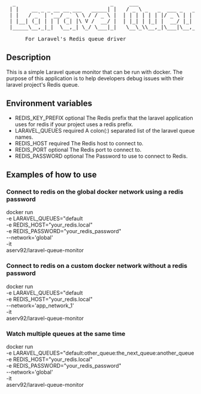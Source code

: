 <pre>
  _                              _     ___                           __  __             _ _ 
 | |    __ _ _ __ __ ___   _____| |   / _ \ _   _  ___ _   _  ___   |  \/  | ___  _ __ (_) |_ ___  _ __ 
 | |   / _` | '__/ _` \ \ / / _ \ |  | | | | | | |/ _ \ | | |/ _ \  | |\/| |/ _ \| '_ \| | __/ _ \| '__|
 | |__| (_| | | | (_| |\ V /  __/ |  | |_| | |_| |  __/ |_| |  __/  | |  | | (_) | | | | | || (_) | |
 |_____\__,_|_|  \__,_| \_/ \___|_|   \__\_\\__,_|\___|\__,_|\___|  |_|  |_|\___/|_| |_|_|\__\___/|_|

      For Laravel's Redis queue driver
</pre>
## Description
 This is a simple Laravel queue monitor that can be run with docker.
 The purpose of this application is to help developers debug issues with their laravel project's Redis queue.
 
## Environment variables 
* REDIS_KEY_PREFIX optional The Redis prefix that the laravel application uses for redis if your project uses a redis prefix.
* LARAVEL_QUEUES   required A colon(:) separated list of the laravel queue names.
* REDIS_HOST       required The Redis host to connect to.
* REDIS_PORT       optional The Redis port to connect to.
* REDIS_PASSWORD   optional The Password to use to connect to Redis.

## Examples of how to use

### Connect to redis on the global docker network using a redis password
docker run \
    -e LARAVEL_QUEUES="default \
    -e REDIS_HOST="your_redis.local" \
    -e REDIS_PASSWORD="your_redis_password" \
    --network='global' \
    -it \
    aserv92/laravel-queue-monitor

### Connect to redis on a custom docker network without a redis password
docker run \
    -e LARAVEL_QUEUES="default \
    -e REDIS_HOST="your_redis.local" \
    --network='app_network_1' \
    -it \
    aserv92/laravel-queue-monitor

### Watch multiple queues at the same time
docker run \
    -e LARAVEL_QUEUES="default:other_queue:the_next_queue:another_queue \
    -e REDIS_HOST="your_redis.local" \
    -e REDIS_PASSWORD="your_redis_password" \
    --network='global' \
    -it \
    aserv92/laravel-queue-monitor
